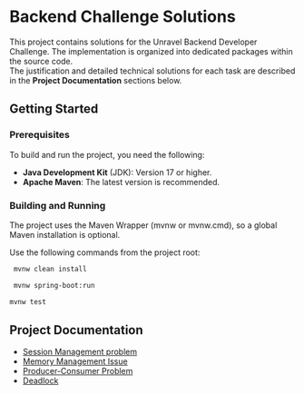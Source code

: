 # Backend Challenge Solutions

This project contains solutions for the Unravel Backend Developer Challenge.
The implementation is organized into dedicated packages within the source code.  
The justification and detailed technical solutions for each task are described in the **Project Documentation** sections
below.

## Getting Started

### Prerequisites

To build and run the project, you need the following:

* **Java Development Kit** (JDK): Version 17 or higher.
* **Apache Maven**: The latest version is recommended.

### Building and Running

The project uses the Maven Wrapper (mvnw or mvnw.cmd), so a global Maven installation is optional.

Use the following commands from the project root:

```bash
 mvnw clean install
```

```bash
 mvnw spring-boot:run
```

```bash
mvnw test
```

## Project Documentation

* [Session Management problem](SOLUTION.md#1-session-management)
* [Memory Management Issue](SOLUTION.md#2-memory-management)
* [Producer-Consumer Problem](SOLUTION.md#3-producer-consumer-problem)
* [Deadlock](SOLUTION.md#4-Deadlock)